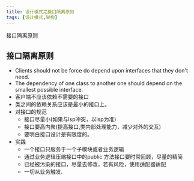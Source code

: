```yaml
---
title: 设计模式之接口隔离原则
tags: [设计模式,架构]
---
```


接口隔离原则
<!-- more -->
接口隔离原则
----
- Clients should not be force do depend upon interfaces that they don't need.
- The dependency of one class to another one should depend on the smallest possible interface.
- 客户端不应该依赖不需要的接口
- 类之间的依赖关系应该是最小的接口上。
- 对接口的规范
  - 接口尽量小(如果与lsp冲突，以lsp为准)
  - 接口要高内聚(提高接口,类内部处理能力，减少对外的交互)
  - 要明白接口设计是有限度的。
- 实践
  - 一个接口只服务于一个子模块或者业务逻辑
  - 通过业务逻辑压缩接口中的public 方法接口要时常回顾，尽量的精简
  - 已经被污染的接口，尽量去修改，若有风险，使用适配器适配
  - 一切从业务触发.